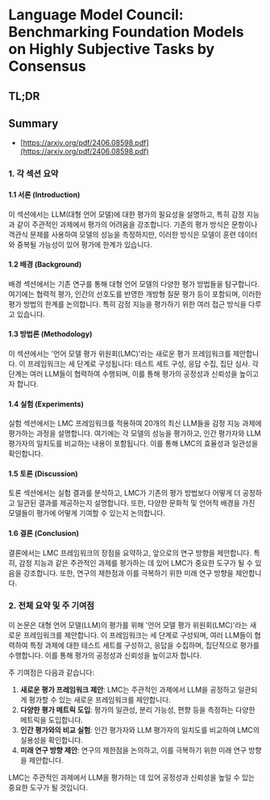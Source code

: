 # Language Model Council: Benchmarking Foundation Models on Highly Subjective Tasks by Consensus
## TL;DR
## Summary
- [https://arxiv.org/pdf/2406.08598.pdf](https://arxiv.org/pdf/2406.08598.pdf)

### 1. 각 섹션 요약

#### 1.1 서론 (Introduction)
이 섹션에서는 LLM(대형 언어 모델)에 대한 평가의 필요성을 설명하고, 특히 감정 지능과 같이 주관적인 과제에서 평가의 어려움을 강조합니다. 기존의 평가 방식은 문항이나 객관식 문제를 사용하여 모델의 성능을 측정하지만, 이러한 방식은 모델이 훈련 데이터와 중복될 가능성이 있어 평가에 한계가 있습니다.

#### 1.2 배경 (Background)
배경 섹션에서는 기존 연구를 통해 대형 언어 모델의 다양한 평가 방법들을 탐구합니다. 여기에는 협력적 평가, 인간의 선호도를 반영한 개방형 질문 평가 등이 포함되며, 이러한 평가 방법의 한계를 논의합니다. 특히 감정 지능을 평가하기 위한 여러 접근 방식을 다루고 있습니다.

#### 1.3 방법론 (Methodology)
이 섹션에서는 '언어 모델 평가 위원회(LMC)'라는 새로운 평가 프레임워크를 제안합니다. 이 프레임워크는 세 단계로 구성됩니다: 테스트 세트 구성, 응답 수집, 집단 심사. 각 단계는 여러 LLM들이 협력하여 수행되며, 이를 통해 평가의 공정성과 신뢰성을 높이고자 합니다.

#### 1.4 실험 (Experiments)
실험 섹션에서는 LMC 프레임워크를 적용하여 20개의 최신 LLM들을 감정 지능 과제에 평가하는 과정을 설명합니다. 여기에는 각 모델의 성능을 평가하고, 인간 평가자와 LLM 평가자의 일치도를 비교하는 내용이 포함됩니다. 이를 통해 LMC의 효율성과 일관성을 확인합니다.

#### 1.5 토론 (Discussion)
토론 섹션에서는 실험 결과를 분석하고, LMC가 기존의 평가 방법보다 어떻게 더 공정하고 일관된 결과를 제공하는지 설명합니다. 또한, 다양한 문화적 및 언어적 배경을 가진 모델들이 평가에 어떻게 기여할 수 있는지 논의합니다.

#### 1.6 결론 (Conclusion)
결론에서는 LMC 프레임워크의 장점을 요약하고, 앞으로의 연구 방향을 제안합니다. 특히, 감정 지능과 같은 주관적인 과제를 평가하는 데 있어 LMC가 중요한 도구가 될 수 있음을 강조합니다. 또한, 연구의 제한점과 이를 극복하기 위한 미래 연구 방향을 제안합니다.

### 2. 전체 요약 및 주 기여점
이 논문은 대형 언어 모델(LLM)의 평가를 위해 '언어 모델 평가 위원회(LMC)'라는 새로운 프레임워크를 제안합니다. 이 프레임워크는 세 단계로 구성되며, 여러 LLM들이 협력하여 특정 과제에 대한 테스트 세트를 구성하고, 응답을 수집하며, 집단적으로 평가를 수행합니다. 이를 통해 평가의 공정성과 신뢰성을 높이고자 합니다.

주 기여점은 다음과 같습니다:
1. **새로운 평가 프레임워크 제안**: LMC는 주관적인 과제에서 LLM을 공정하고 일관되게 평가할 수 있는 새로운 프레임워크를 제안합니다.
2. **다양한 평가 메트릭 도입**: 평가의 일관성, 분리 가능성, 편향 등을 측정하는 다양한 메트릭을 도입합니다.
3. **인간 평가와의 비교 실험**: 인간 평가자와 LLM 평가자의 일치도를 비교하여 LMC의 실용성을 확인합니다.
4. **미래 연구 방향 제안**: 연구의 제한점을 논의하고, 이를 극복하기 위한 미래 연구 방향을 제안합니다.

LMC는 주관적인 과제에서 LLM을 평가하는 데 있어 공정성과 신뢰성을 높일 수 있는 중요한 도구가 될 것입니다.